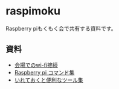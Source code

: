 # raspimoku
Raspberry piもくもく会で共有する資料です。

## 資料
- [会場でのwi-fi接続](docs/wifi.md)
- [Raspberry pi コマンド集](docs/command.md)
- [いれておくと便利なツール集](docs/tool.md)
